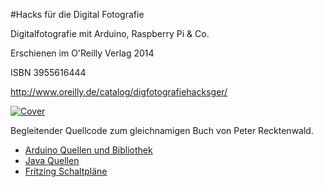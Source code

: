 #Hacks für die Digital Fotografie

Digitalfotografie mit Arduino, Raspberry Pi & Co.

Erschienen im O'Reilly Verlag 2014

ISBN 3955616444

http://www.oreilly.de/catalog/digfotografiehacksger/

[![Cover](https://github.com/robotfreak/dfhacks/raw/master/Images/cover_small.jpg)](https://github.com/robotfreak/dfhacks/blob/master/Images/cover.jpg)

Begleitender Quellcode zum gleichnamigen Buch von Peter Recktenwald. 

* [Arduino Quellen und Bibliothek](https://github.com/robotfreak/dfhacks/tree/master/Arduino)
* [Java Quellen](https://github.com/robotfreak/dfhacks/tree/master/Java)
* [Fritzing Schaltpläne](https://github.com/robotfreak/dfhacks/tree/master/Fritzing)


